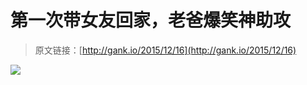 # 第一次带女友回家，老爸爆笑神助攻

> 原文链接：[http://gank.io/2015/12/16](http://gank.io/2015/12/16)

![](http://ww1.sinaimg.cn/large/610dc034gw1eyvgnb0nm5j20zk1dvtmy.jpg)

